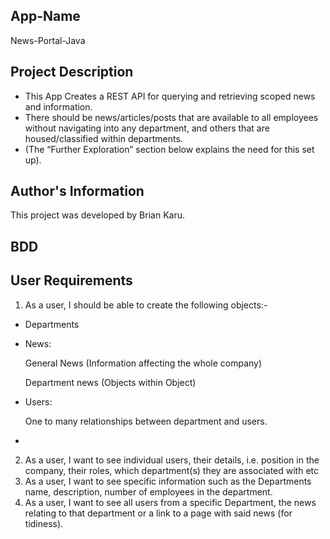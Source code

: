 ## App-Name
News-Portal-Java
## Project Description
- This App Creates a REST API for querying and retrieving scoped news and information. 
- There should be news/articles/posts that are available to all employees without navigating into any department, and others that are housed/classified within departments.
- (The “Further Exploration” section below explains the need for this set up).

## Author's Information
This project was developed by Brian Karu.

## BDD
## User Requirements
1. As a user, I should be able to create the following objects:-
- Departments

- News:

  General News (Information affecting the whole company)

  Department news (Objects within Object)

- Users:

  One to many relationships between department and users. 
- 
2. As a user, I want to see individual users, their details, i.e. position in the company, their roles, which department(s) they are associated with etc
3. As a user, I want to see specific information such as the Departments name, description, number of employees in the department.
4. As a user, I want to see all users from a specific Department, the news relating to that department or a link to a page with said news (for tidiness).